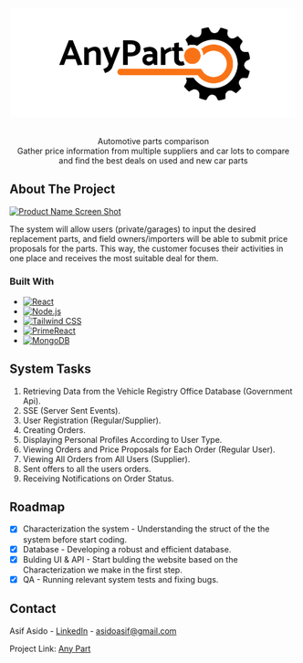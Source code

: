 <a name="readme-top"></a>

<!-- PROJECT LOGO -->
<br />
<div align="center">
  <a href="[https://github.com/othneildrew/Best-README-Template](https://github.com/AsidoA/AnyPart)">
    <img src="Frontend/public/images/full-logo-bg.png" alt="Logo" width="500">
  </a>

  <p align="center">
  </br>
    Automotive parts comparison</br>
    Gather price information from multiple suppliers and car lots to compare and find the best deals on used and new car parts
    </p>
</div>


<!-- ABOUT THE PROJECT -->
## About The Project

[![Product Name Screen Shot](https://ik.imagekit.io/zov6bak1a/page-screenshot.png?updatedAt=1712729546076)](https://anypart.netlify.app)

The system will allow users (private/garages) to input the desired replacement parts, and field owners/importers will be able to submit price proposals for the parts. This way, the customer focuses their activities in one place and receives the most suitable deal for them.


### Built With

* [![React][React.js]][React-url]
* [![Node.js](https://img.shields.io/badge/Node.js-339933?style=for-the-badge&logo=node.js&logoColor=white)](https://nodejs.org/)
* [![Tailwind CSS](https://img.shields.io/badge/Tailwind_CSS-38B2AC?style=for-the-badge&logo=tailwind-css&logoColor=white)](https://tailwindcss.com/)
* [![PrimeReact](https://img.shields.io/badge/PrimeReact-00AABB?style=for-the-badge&logo=react&logoColor=white)](https://www.primefaces.org/primereact/)
* [![MongoDB](https://img.shields.io/badge/MongoDB-47A248?style=for-the-badge&logo=mongodb&logoColor=white)](https://www.mongodb.com/)


<!-- GETTING STARTED -->
## System Tasks
1. Retrieving Data from the Vehicle Registry Office Database (Government Api).
3. SSE (Server Sent Events).
4. User Registration (Regular/Supplier).
5. Creating Orders.
6. Displaying Personal Profiles According to User Type.
7. Viewing Orders and Price Proposals for Each Order (Regular User).
8. Viewing All Orders from All Users (Supplier).
9. Sent offers to all the users orders.
10. Receiving Notifications on Order Status.
  
<!-- ROADMAP -->
## Roadmap

- [x] Characterization the system - Understanding the struct of the the system before start coding.
- [x] Database - Developing a robust and efficient database. 
- [x] Bulding UI & API - Start bulding the website based on the Characterization we make in the first step.
- [x] QA - Running relevant system tests and fixing bugs.

<!-- CONTACT -->
## Contact

Asif Asido - [LinkedIn](www.linkedin.com/in/asif-asido) - asidoasif@gmail.com

Project Link: [Any Part](https://anypart.netlify.app/)

[React.js]: https://img.shields.io/badge/React-20232A?style=for-the-badge&logo=react&logoColor=61DAFB
[React-url]: https://reactjs.org/
